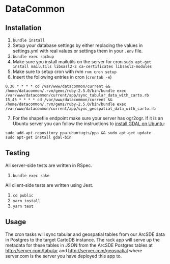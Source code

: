 # DataCommon

## Installation
1. `bundle install`
2. Setup your database settings by either replacing the values in settings.yml with real values or settings them in your `.env` file.
3. `bundle exec rackup`
4. Make sure you install mailutils on the server for cron `sudo apt-get install mailutils libsasl2-2 ca-certificates libsasl2-modules`
5. Make sure to setup cron with rvm `rvm cron setup`
6. Insert the following entries in cron (`crontab -e`)
```
0,30 * * * * cd /var/www/datacommon/current && /home/datacommon/.rvm/gems/ruby-2.5.0/bin/bundle exec /var/www/datacommon/current/app/sync_tabular_data_with_carto.rb
15,45 * * * * cd /var/www/datacommon/current && /home/datacommon/.rvm/gems/ruby-2.5.0/bin/bundle exec /var/www/datacommon/current/app/sync_geospatial_data_with_carto.rb
```
7. For the shapefile endpoint make sure your server has ogr2ogr. If it is an Ubuntu server you can follow the instructions to [install GDAL on Ubuntu](http://www.sarasafavi.com/installing-gdalogr-on-ubuntu.html):
```
sudo add-apt-repository ppa:ubuntugis/ppa && sudo apt-get update
sudo apt-get install gdal-bin
```

## Testing
All server-side tests are written in RSpec.
1. `bundle exec rake`

All client-side tests are written using Jest.
1. `cd public`
2. `yarn install`
3. `yarn test`

## Usage

The cron tasks will sync tabular and geospatial tables from our ArcSDE data in Postgres to the target CartoDB instance.
The rack app will serve up the metadata for these tables in JSON from the ArcSDE Postgres tables at http://server.com/tabular and http://server.com/geospatial where server.com is the server you have deployed this app to.
